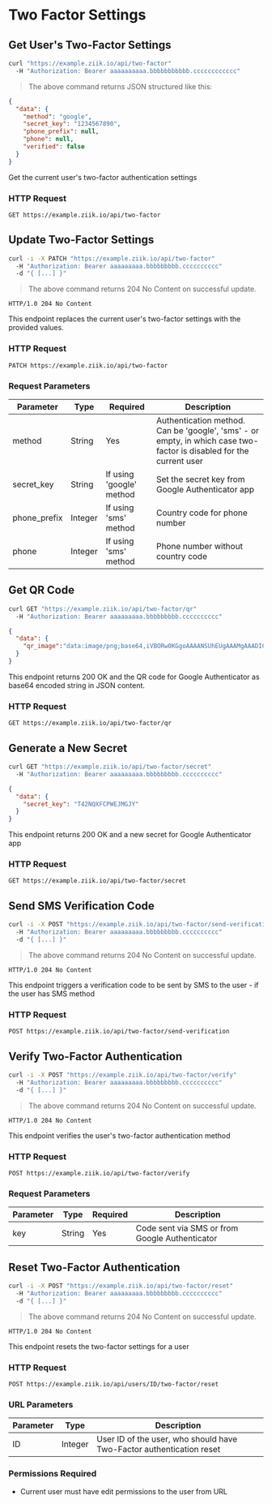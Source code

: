 # Two Factor Settings

## Get User's Two-Factor Settings

```bash
curl "https://example.ziik.io/api/two-factor"
  -H "Authorization: Bearer aaaaaaaaaa.bbbbbbbbbbb.cccccccccccc"
```

> The above command returns JSON structured like this:

```json
{
  "data": {
    "method": "google",
    "secret_key": "1234567890",
    "phone_prefix": null,
    "phone": null,
    "verified": false
  }
}
```

Get the current user's two-factor authentication settings

### HTTP Request

`GET https://example.ziik.io/api/two-factor`

## Update Two-Factor Settings

```bash
curl -i -X PATCH "https://example.ziik.io/api/two-factor"
  -H "Authorization: Bearer aaaaaaaaa.bbbbbbbbb.cccccccccc"
  -d "{ [...] }"
```

> The above command returns 204 No Content on successful update.

```http
HTTP/1.0 204 No Content
```

This endpoint replaces the current user's two-factor settings with the provided values.

### HTTP Request

`PATCH https://example.ziik.io/api/two-factor`

### Request Parameters

Parameter | Type | Required | Description
--------- | ---- |  ------- | -----------
method | String | Yes | Authentication method. Can be 'google', 'sms' - or empty, in which case two-factor is disabled for the current user
secret_key | String | If using 'google' method | Set the secret key from Google Authenticator app
phone_prefix | Integer | If using 'sms' method | Country code for phone number
phone | Integer | If using 'sms' method | Phone number without country code

## Get QR Code

```bash
curl GET "https://example.ziik.io/api/two-factor/qr"
  -H "Authorization: Bearer aaaaaaaaa.bbbbbbbbb.cccccccccc"
```

```json
{
  "data": {
    "qr_image":"data:image/png;base64,iVBORw0KGgoAAAANSUhEUgAAAMgAAADICAIAAAAiOjnJAAAACXBIWXMAAA7EAAAOxAGVKw4bAAAFDklEQVR4nO3d224kJxhG0cwo7\/\/IVm6iUUsJCgzsOjhrXVqYKrc+YQT0z4+vr68\/4LSfd78A35NgkRAsEoJFQrBICBYJwSIhWCQEi4RgkRAsEoJFQrBICBYJwSIhWCQEi4RgkRAsEoJFQrBICBYJwSIhWCQEi8SfZ7v7+fN8Ukff1f581s73uUfvvNrn6t8+0\/\/ob7zyc\/49RiwSgkVCsEgcnmN9KuY9M3OL1TnT6hxu9POZNqvvOfMZFp\/zPiMWCcEiIVgkwjnWp5n\/5avzic8+V+dVq\/OnkZnnzvR5aq3u1Oe8z4hFQrBICBaJi+ZYp6zOaUZOzZ9G7U\/Nq97rO\/wNPJBgkRAsEi+bY+2sS+30P3rWjFP7hu9ixCIhWCQEi8RFc6xTc4XVvbPV+dapM1LFubEZz5mTGbFICBYJwSIRzrGesOe1eu7q1M8\/rfYz8\/6jNs\/xxHfiGxAsEoJF4sdzVj4Kp86kj\/rcmT\/tPOv5jFgkBIuEYJF4UH2sU\/WfVteTRk7VgNips3XX2ts+IxYJwSIhWCQOr2Od2tuq647OvE9Rg7Q4s1\/U5dpnxCIhWCQEi8ThdaxTNRRm6nyO1DVIZ9rs7BsW56uurBf\/d89Rv\/zPCRYJwSIRnsc6VTfhVH3RmTanfnfk1L7hapvrGbFICBYJwSJx0XmsYj9rZ25xqj5CcV6+fh97hbyYYJEQLBI33Fe4c\/ffqb251XeeaX\/l\/GnU5lSf+4xYJASLhGCRuLnO+6nz3afa75yXunLPcaaf1TZnGbFICBYJwSLxgvNYM\/3Xe447\/dx1PmxE7QZeTLBICBaJG9axnnAG6wnzv\/p3P12\/vmXEIiFYJASLRFgf69Nd3wGc8YT6WDv9PLOOvBGLhGCRECwSF61j7ZwxOvWsU\/Wxds5sFXdOz3w\/4HpGLBKCRUKwSNxQg\/TKmpz12lhdc3VnvljU65pnxCIhWCQEi8SD9gpHitruq\/2M+qzvujm1B1rUgPiPpx\/sC34RLBKCReKG+lj1fKg42766B1esjRVrTtaxeBnBIiFYJMLaDSM7857iO3erTtV9mOn\/VD\/XrF19MmKRECwSgkUi3Css6nZe+dxTNatGTn3y9+4JjhixSAgWCcEicdF5rE\/1XS4799vcVQOivk96hvNYvIBgkRAsEhfVbnjCetXM+xR7f6tO3dU402fHiEVCsEgIFomH7hWO2sw8d6TYI9u5x2bGlWt+ZxmxSAgWCcEicfM61qjNyGhOU9\/HvLP\/ONPP6rM+PaFW\/r888WBf8ItgkRAsEhetY82033HXHTv13UE77q1HasQiIVgkBIvEDbUbdtRn6k+te830OVLsmboTmm9CsEgIFonDe4VPOzO0M9\/aqR066mfG6r2HV64XzjNikRAsEoJF4oY67zNO1XB\/Wj+n1oqeVi\/+n4xYJASLhGCRuOjMe3Ev4epcYWd9aLU+wsgT6tRf403vyosIFgnBInHRHKs2833DTzvzs9Fzd\/qvazq4E5pvQrBICBaJF8+x6hrup85jjdrU9cBG7a+pR2rEIiFYJASLxA31sYo+T32fbmYPcfUdZt7n1HcG63sh5xmxSAgWCcEiEc6x6vNDT6gFWp8PG7X\/dOruanuFvIBgkRAsEi+rj8VbGLFICBYJwSIhWCQEi4RgkRAsEoJFQrBICBYJwSIhWCQEi4RgkRAsEoJFQrBICBYJwSIhWCQEi4RgkRAsEoJFQrBI\/AUohfEWPts8rQAAAABJRU5ErkJggg=="
  }
}
```

This endpoint returns 200 OK and the QR code for Google Authenticator as base64 encoded string in JSON content.

### HTTP Request

`GET https://example.ziik.io/api/two-factor/qr`

## Generate a New Secret

```bash
curl GET "https://example.ziik.io/api/two-factor/secret"
  -H "Authorization: Bearer aaaaaaaaa.bbbbbbbbb.cccccccccc"
```

```json
{
  "data": {
    "secret_key": "T42NQXFCPWEJMGJY"
  }
}
```

This endpoint returns 200 OK and a new secret for Google Authenticator app

### HTTP Request

`GET https://example.ziik.io/api/two-factor/secret`

## Send SMS Verification Code

```bash
curl -i -X POST "https://example.ziik.io/api/two-factor/send-verification"
  -H "Authorization: Bearer aaaaaaaaa.bbbbbbbbb.cccccccccc"
  -d "{ [...] }"
```

> The above command returns 204 No Content on successful update.

```http
HTTP/1.0 204 No Content
```

This endpoint triggers a verification code to be sent by SMS to the user - if the user has SMS method

### HTTP Request

`POST https://example.ziik.io/api/two-factor/send-verification`

## Verify Two-Factor Authentication

```bash
curl -i -X POST "https://example.ziik.io/api/two-factor/verify"
  -H "Authorization: Bearer aaaaaaaaa.bbbbbbbbb.cccccccccc"
  -d "{ [...] }"
```

> The above command returns 204 No Content on successful update.

```http
HTTP/1.0 204 No Content
```

This endpoint verifies the user's two-factor authentication method

### HTTP Request

`POST https://example.ziik.io/api/two-factor/verify`

### Request Parameters

Parameter | Type | Required | Description
--------- | ---- |  ------- | -----------
key | String | Yes | Code sent via SMS or from Google Authenticator

## Reset Two-Factor Authentication

```bash
curl -i -X POST "https://example.ziik.io/api/two-factor/reset"
  -H "Authorization: Bearer aaaaaaaaa.bbbbbbbbb.cccccccccc"
  -d "{ [...] }"
```

> The above command returns 204 No Content on successful update.

```http
HTTP/1.0 204 No Content
```

This endpoint resets the two-factor settings for a user

### HTTP Request

`POST https://example.ziik.io/api/users/ID/two-factor/reset`

### URL Parameters

Parameter | Type | Description
--------- | ---- | -----------
ID | Integer| User ID of the user, who should have Two-Factor authentication reset

### Permissions Required

* Current user must have edit permissions to the user from URL
